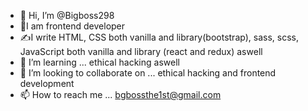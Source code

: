 - 👋 Hi, I’m @Bigboss298
- 👀I am frontend developer 
- ✍️I write HTML, CSS both vanilla and library(bootstrap), sass, scss, JavaScript both vanilla and library (react and redux) aswell 
- 🌱 I’m learning ... ethical hacking aswell 
- 💞️ I’m looking to collaborate on ... ethical hacking and frontend development 
- 📫 How to reach me ...
bgbossthe1st@gmail.com
<!---
Bigboss298/Bigboss298 is a ✨ special ✨ repository because its `README.md` (this file) appears on your GitHub profile.
You can click the Preview link to take a look at your changes.
--->
